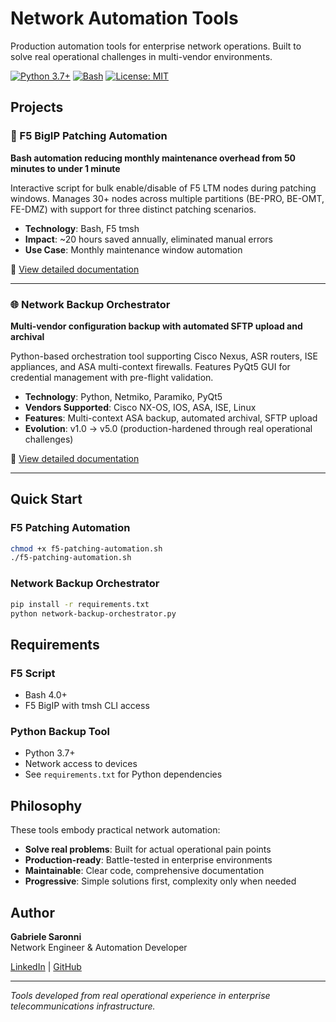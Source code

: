 # Network Automation Tools

Production automation tools for enterprise network operations. Built to solve real operational challenges in multi-vendor environments.

[![Python 3.7+](https://img.shields.io/badge/python-3.7+-blue.svg)](https://www.python.org/downloads/)
[![Bash](https://img.shields.io/badge/bash-5.0+-green.svg)](https://www.gnu.org/software/bash/)
[![License: MIT](https://img.shields.io/badge/License-MIT-yellow.svg)](https://opensource.org/licenses/MIT)

## Projects

### 🔧 F5 BigIP Patching Automation
**Bash automation reducing monthly maintenance overhead from 50 minutes to under 1 minute**

Interactive script for bulk enable/disable of F5 LTM nodes during patching windows. Manages 30+ nodes across multiple partitions (BE-PRO, BE-OMT, FE-DMZ) with support for three distinct patching scenarios.

- **Technology**: Bash, F5 tmsh
- **Impact**: ~20 hours saved annually, eliminated manual errors
- **Use Case**: Monthly maintenance window automation

📖 [View detailed documentation](BIG-IP-F5_LTM_nodes.md)

---

### 🌐 Network Backup Orchestrator
**Multi-vendor configuration backup with automated SFTP upload and archival**

Python-based orchestration tool supporting Cisco Nexus, ASR routers, ISE appliances, and ASA multi-context firewalls. Features PyQt5 GUI for credential management with pre-flight validation.

- **Technology**: Python, Netmiko, Paramiko, PyQt5
- **Vendors Supported**: Cisco NX-OS, IOS, ASA, ISE, Linux
- **Features**: Multi-context ASA backup, automated archival, SFTP upload
- **Evolution**: v1.0 → v5.0 (production-hardened through real operational challenges)

📖 [View detailed documentation](network-backup.md)

---

## Quick Start

### F5 Patching Automation
```bash
chmod +x f5-patching-automation.sh
./f5-patching-automation.sh
```

### Network Backup Orchestrator
```bash
pip install -r requirements.txt
python network-backup-orchestrator.py
```

## Requirements

### F5 Script
- Bash 4.0+
- F5 BigIP with tmsh CLI access

### Python Backup Tool
- Python 3.7+
- Network access to devices
- See `requirements.txt` for Python dependencies

## Philosophy

These tools embody practical network automation:
- **Solve real problems**: Built for actual operational pain points
- **Production-ready**: Battle-tested in enterprise environments
- **Maintainable**: Clear code, comprehensive documentation
- **Progressive**: Simple solutions first, complexity only when needed

## Author

**Gabriele Saronni**  
Network Engineer & Automation Developer

[LinkedIn](https://linkedin.com/in/gabriele-s-54514173) | [GitHub](https://github.com/gsaronni)

---

*Tools developed from real operational experience in enterprise telecommunications infrastructure.*
